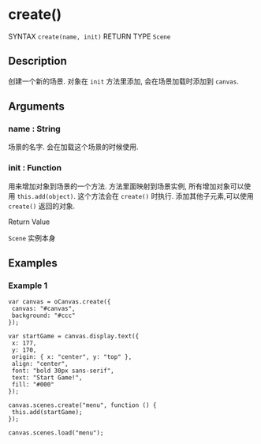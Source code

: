 # create()

SYNTAX `create(name, init)` RETURN TYPE `Scene`

## Description

创建一个新的场景.
对象在 `init` 方法里添加, 会在场景加载时添加到 `canvas`.

## Arguments

### name : String

场景的名字. 会在加载这个场景的时候使用.

### init : Function

用来增加对象到场景的一个方法. 方法里面映射到场景实例, 所有增加对象可以使用 `this.add(object)`. 这个方法会在  `create()` 时执行. 添加其他子元素,可以使用 `create()` 返回的对象.

Return Value

`Scene` 实例本身

## Examples

### Example 1

```
var canvas = oCanvas.create({
 canvas: "#canvas",
 background: "#ccc"
});

var startGame = canvas.display.text({
 x: 177,
 y: 170,
 origin: { x: "center", y: "top" },
 align: "center",
 font: "bold 30px sans-serif",
 text: "Start Game!",
 fill: "#000"
});

canvas.scenes.create("menu", function () {
 this.add(startGame);
});

canvas.scenes.load("menu");
```

